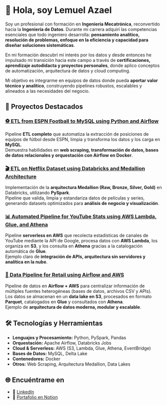 # 👋 Hola, soy Lemuel Azael

Soy un profesional con formación en **Ingeniería Mecatrónica**, reconvertido hacia la **Ingeniería de Datos**. Durante mi carrera adquirí las competencias esenciales que todo ingeniero desarrolla: **pensamiento analítico, resolución de problemas, enfoque en la eficiencia y capacidad para diseñar soluciones sistemáticas**.

En mi formación descubrí mi interés por los datos y desde entonces he impulsado mi transición hacia este campo a través de **certificaciones, aprendizaje autodidacta y proyectos personales**, donde aplico conceptos de automatización, arquitectura de datos y cloud computing.

Mi objetivo es integrarme en equipos de datos donde pueda **aportar valor técnico y analítico**, construyendo pipelines robustos, escalables y alineados a las necesidades del negocio.

## 🚀 Proyectos Destacados

### [⚽ ETL from ESPN Football to MySQL using Python and Airflow](https://github.com/LemuelAzael/espn-etl-python-airflow)
Pipeline **ETL completo** que automatiza la extracción de posiciones de equipos de fútbol desde ESPN, limpia y transforma los datos y los carga en **MySQL**.  
Demuestra habilidades en **web scraping, transformación de datos, bases de datos relacionales y orquestación con Airflow en Docker**.

### [🎬 ETL on Netflix Dataset using Databricks and Medallion Architecture](https://github.com/LemuelAzael/netflix-etl-pyspark-databricks)
Implementación de la **arquitectura Medallion (Raw, Bronze, Silver, Gold)** en Databricks, utilizando **PySpark**.  
Pipeline que valida, limpia y estandariza datos de películas y series, generando datasets optimizados para **análisis de negocio y visualización**.

### [📊 Automated Pipeline for YouTube Stats using AWS Lambda, Glue, and Athena](https://github.com/LemuelAzael/youtube-stats-pipeline-lambda-glue-athena)
Pipeline **serverless en AWS** que recolecta estadísticas de canales de YouTube mediante la API de Google, procesa datos con **AWS Lambda**, los organiza en **S3**, y los consulta en **Athena** gracias a la catalogación automática de **Glue**.  
Ejemplo claro de **integración de APIs, arquitectura sin servidores y analítica en la nube**.

### [🛒 Data Pipeline for Retail using Airflow and AWS](https://github.com/LemuelAzael/retail-multisource-pipeline-python-airflow-aws)
Pipeline de datos en **Airflow + AWS** para centralizar información de múltiples fuentes heterogéneas (bases de datos, archivos CSV y APIs).  
Los datos se almacenan en un **data lake en S3**, procesados en formato **Parquet**, catalogados en **Glue** y consultados con **Athena**.  
Ejemplo de **arquitectura de datos moderna, modular y escalable**.

## 🛠️ Tecnologías y Herramientas

- **Lenguajes y Procesamiento:** Python, PySpark, Pandas  
- **Orquestación:** Apache Airflow, Databricks Jobs  
- **Cloud & Serverless:** AWS (S3, Lambda, Glue, Athena, EventBridge)  
- **Bases de Datos:** MySQL, Delta Lake  
- **Contenedores:** Docker  
- **Otros:** Web Scraping, Arquitectura Medallion, Data Lakes  

## 🌐 Encuéntrame en

- 💼 [LinkedIn](https://www.linkedin.com/in/lemuel-azael/)  
- 📑 [Portafolio en Notion](https://www.notion.so/Portafolio-Lemuel-Carrillo-2179ec6ab8528029ba54f3bf3363f993?source=copy_link)  
